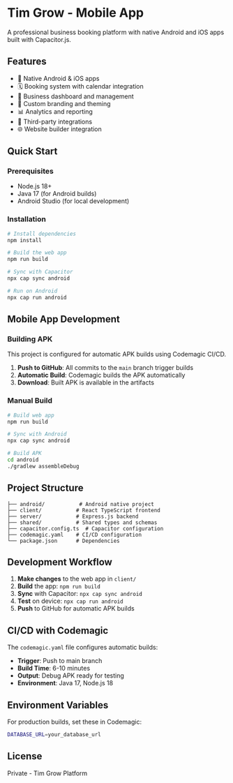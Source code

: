 # Tim Grow - Mobile App

A professional business booking platform with native Android and iOS apps built with Capacitor.js.

## Features

- 📱 Native Android & iOS apps
- 🗓️ Booking system with calendar integration
- 💼 Business dashboard and management
- 🎨 Custom branding and theming
- 📊 Analytics and reporting
- 🔗 Third-party integrations
- 🌐 Website builder integration

## Quick Start

### Prerequisites

- Node.js 18+
- Java 17 (for Android builds)
- Android Studio (for local development)

### Installation

```bash
# Install dependencies
npm install

# Build the web app
npm run build

# Sync with Capacitor
npx cap sync android

# Run on Android
npx cap run android
```

## Mobile App Development

### Building APK

This project is configured for automatic APK builds using Codemagic CI/CD.

1. **Push to GitHub**: All commits to the `main` branch trigger builds
2. **Automatic Build**: Codemagic builds the APK automatically
3. **Download**: Built APK is available in the artifacts

### Manual Build

```bash
# Build web app
npm run build

# Sync with Android
npx cap sync android

# Build APK
cd android
./gradlew assembleDebug
```

## Project Structure

```
├── android/           # Android native project
├── client/           # React TypeScript frontend
├── server/           # Express.js backend
├── shared/           # Shared types and schemas
├── capacitor.config.ts  # Capacitor configuration
├── codemagic.yaml    # CI/CD configuration
└── package.json      # Dependencies
```

## Development Workflow

1. **Make changes** to the web app in `client/`
2. **Build** the app: `npm run build`
3. **Sync** with Capacitor: `npx cap sync android`
4. **Test** on device: `npx cap run android`
5. **Push** to GitHub for automatic APK builds

## CI/CD with Codemagic

The `codemagic.yaml` file configures automatic builds:

- **Trigger**: Push to main branch
- **Build Time**: 6-10 minutes
- **Output**: Debug APK ready for testing
- **Environment**: Java 17, Node.js 18

## Environment Variables

For production builds, set these in Codemagic:

```bash
DATABASE_URL=your_database_url
```

## License

Private - Tim Grow Platform